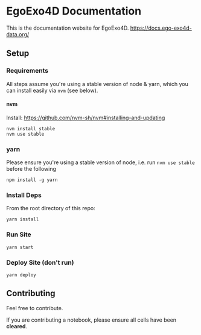 # EgoExo4D Documentation

This is the documentation website for EgoExo4D. https://docs.ego-exo4d-data.org/

## Setup

### Requirements

All steps assume you're using a stable version of node & yarn, which you can install easily via `nvm` (see below).

#### nvm

Install: https://github.com/nvm-sh/nvm#installing-and-updating

```
nvm install stable
nvm use stable
```

### yarn

Please ensure you're using a stable version of node, i.e. run `nvm use stable` before the following

```
npm install -g yarn
```

### Install Deps

From the root directory of this repo:

```
yarn install
```

### Run Site

```
yarn start
```

### Deploy Site (don't run)

```
yarn deploy
```

## Contributing

Feel free to contribute. 

If you are contributing a notebook, please ensure all cells have been
**cleared**.
